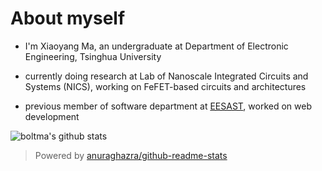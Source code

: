 # About myself

- I'm Xiaoyang Ma, an undergraduate at Department of Electronic Engineering, Tsinghua University

- currently doing research at Lab of Nanoscale Integrated Circuits and Systems (NICS), working on FeFET-based circuits and architectures

- previous member of software department at [EESAST](https://eesast.com), worked on web development

![boltma's github stats](https://github-readme-stats.duskmoon.vercel.app/api?username=boltma&theme=tokyonight&show_icons=true&count_private=true)

> Powered by [anuraghazra/github-readme-stats](https://github.com/anuraghazra/github-readme-stats)

